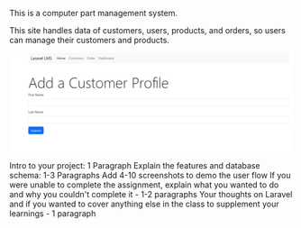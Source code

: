This is a computer part management system. 

This site handles data of customers, users, products, and orders, so users can manage their customers and products.

<img src="/public/img/AddCustomer.jpg">

Intro to your project: 1 Paragraph
Explain the features and database schema: 1-3 Paragraphs
Add 4-10 screenshots to demo the user flow
If you were unable to complete the assignment, explain what you wanted to do and why you couldn't complete it - 1-2 paragraphs
Your thoughts on Laravel and if you wanted to cover anything else in the class to supplement your learnings - 1 paragraph
